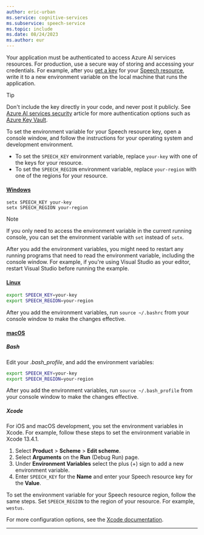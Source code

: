 ```yaml
---
author: eric-urban
ms.service: cognitive-services
ms.subservice: speech-service
ms.topic: include
ms.date: 08/24/2023
ms.author: eur
---
```


Your application must be authenticated to access Azure AI services resources. For production, use a secure way of storing and accessing your credentials. For example, after you [get a key](~/articles/ai-services/multi-service-resource.md?pivots=azportal#get-the-keys-for-your-resource) for your <a href="https://portal.azure.com/#create/Microsoft.CognitiveServicesSpeechServices"  title="Create a Speech resource"  target="_blank">Speech resource</a>, write it to a new environment variable on the local machine that runs the application.

> [!TIP]
> Don't include the key directly in your code, and never post it publicly. See [Azure AI services security](../../../security-features.md) article for more authentication options such as [Azure Key Vault](../../../use-key-vault.md).

To set the environment variable for your Speech resource key, open a console window, and follow the instructions for your operating system and development environment.

- To set the `SPEECH_KEY` environment variable, replace `your-key` with one of the keys for your resource.
- To set the `SPEECH_REGION` environment variable, replace `your-region` with one of the regions for your resource.

#### [Windows](#tab/windows)

```console
setx SPEECH_KEY your-key
setx SPEECH_REGION your-region
```

> [!NOTE]
> If you only need to access the environment variable in the current running console, you can set the environment variable with `set` instead of `setx`.

After you add the environment variables, you might need to restart any running programs that need to read the environment variable, including the console window. For example, if you're using Visual Studio as your editor, restart Visual Studio before running the example.

#### [Linux](#tab/linux)

```bash
export SPEECH_KEY=your-key
export SPEECH_REGION=your-region
```

After you add the environment variables, run `source ~/.bashrc` from your console window to make the changes effective.

#### [macOS](#tab/macos)

##### Bash

Edit your *.bash_profile*, and add the environment variables:

```bash
export SPEECH_KEY=your-key
export SPEECH_REGION=your-region
```

After you add the environment variables, run `source ~/.bash_profile` from your console window to make the changes effective.

##### Xcode

For iOS and macOS development, you set the environment variables in Xcode. For example, follow these steps to set the environment variable in Xcode 13.4.1.

1. Select **Product** > **Scheme** > **Edit scheme**.
1. Select **Arguments** on the **Run** (Debug Run) page.
1. Under **Environment Variables** select the plus (+) sign to add a new environment variable.
1. Enter `SPEECH_KEY` for the **Name** and enter your Speech resource key for the **Value**.

To set the environment variable for your Speech resource region, follow the same steps. Set `SPEECH_REGION` to the region of your resource. For example, `westus`.

For more configuration options, see the [Xcode documentation](https://help.apple.com/xcode/#/dev745c5c974).
***
